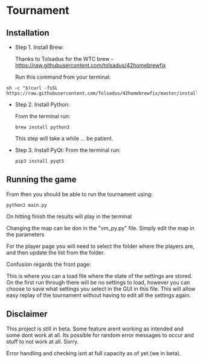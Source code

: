 Tournament
=============

Installation 
------------
- Step 1. Install Brew:

  Thanks to Tolsadus for the WTC brew - https://raw.githubusercontent.com/tolsadus/42homebrewfix
  
  Run this command from your terminal:
```
sh -c "$(curl -fsSL https://raw.githubusercontent.com/Tolsadus/42homebrewfix/master/install.sh)"
```

- Step 2. Install Python:

  From the terminal run:
  ```
  brew install python3
  ```
  This step will take a while ... be patient.
  
  
- Step 3. Install PyQt:
  From the terminal run:
  ```
  pip3 install pyqt5
  ```
Running the game
----------------
From then you should be able to run the tournament using:
```
python3 main.py
```
On hitting finish the results will play in the terminal

Changing the map can be don in the "vm_py.py" file. Simply edit the map in the parameters

For the player page you will need to select the folder where the players are, and then update the list from the folder.


Confusion regards the front page:

This is where you can a load file where the state of the settings are stored. On the first run through there will be no settings to load, however you can choose to save what settings you select in the GUI in this file. This will allow easy replay of the tournament without having to edit all the settings again.




Disclaimer
----------
This project is still in beta. Some feature arent working as intended and some dont work at all. Its possible for random error messages to occur and stuff to not work at all. Sorry.

Error handling and checking isnt at full capacity as of yet (we in beta).



